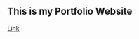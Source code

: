 ## This is my Portfolio Website
<a href="https://jdevshivamgarg.github.io/Portfolio-Website/">Link</a>

